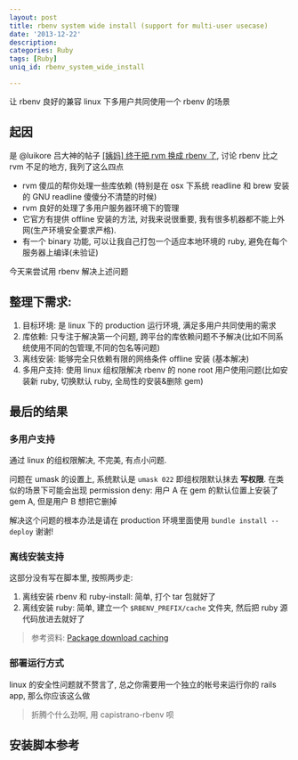 ```yaml
---
layout: post
title: rbenv system wide install (support for multi-user usecase)
date: '2013-12-22'
description: 
categories: Ruby
tags: [Ruby]
uniq_id: rbenv_system_wide_install

---
```


让 rbenv 良好的兼容 linux 下多用户共同使用一个 rbenv 的场景

## 起因

是 @luikore 吕大神的帖子 [[姨妈] 终于把 rvm 换成 rbenv 了](http://ruby-china.org/topics/16073), 讨论 rbenv 比之 rvm 不足的地方, 我列了这么四点

- rvm 傻瓜的帮你处理一些库依赖 (特别是在 osx 下系统 readline 和 brew 安装的 GNU readline 傻傻分不清楚的时候)
- rvm 良好的处理了多用户服务器环境下的管理
- 它官方有提供 offline 安装的方法, 对我来说很重要, 我有很多机器都不能上外网(生产环境安全要求严格).
- 有一个 binary 功能, 可以让我自己打包一个适应本地环境的 ruby, 避免在每个服务器上编译(未验证)

今天来尝试用 rbenv 解决上述问题

## 整理下需求:

1. 目标环境: 是 linux 下的 production 运行环境, 满足多用户共同使用的需求
2. 库依赖: 只专注于解决第一个问题, 跨平台的库依赖问题不予解决(比如不同系统使用不同的包管理,不同的包名等问题)
3. 离线安装: 能够完全只依赖有限的网络条件 offline 安装 (基本解决)
4. 多用户支持: 使用 linux 组权限解决 rbenv 的 none root 用户使用问题(比如安装新 ruby, 切换默认 ruby, 全局性的安装&删除 gem)

## 最后的结果

### 多用户支持

通过 linux 的组权限解决, 不完美, 有点小问题.

问题在 umask 的设置上, 系统默认是 `umask 022` 即组权限默认抹去 __写权限__. 在类似的场景下可能会出现 permission deny: 用户 A 在 gem 的默认位置上安装了 gem A, 但是用户 B 想把它删掉

解决这个问题的根本办法是请在 production 环境里面使用 `bundle install --deploy` 谢谢!

### 离线安装支持

这部分没有写在脚本里, 按照两步走:

1. 离线安装 rbenv 和 ruby-install: 简单, 打个 tar 包就好了
2. 离线安装 ruby: 简单, 建立一个 `$RBENV_PREFIX/cache` 文件夹, 然后把 ruby 源代码放进去就好了

> 参考资料: [Package download caching](https://github.com/sstephenson/ruby-build#package-download-caching)

### 部署运行方式

linux 的安全性问题就不赘言了, 总之你需要用一个独立的帐号来运行你的 rails app, 那么你应该这么做

> 折腾个什么劲啊, 用 capistrano-rbenv 呗

## 安装脚本参考

<div class="show-gist" data-gist-id="8064624" />
